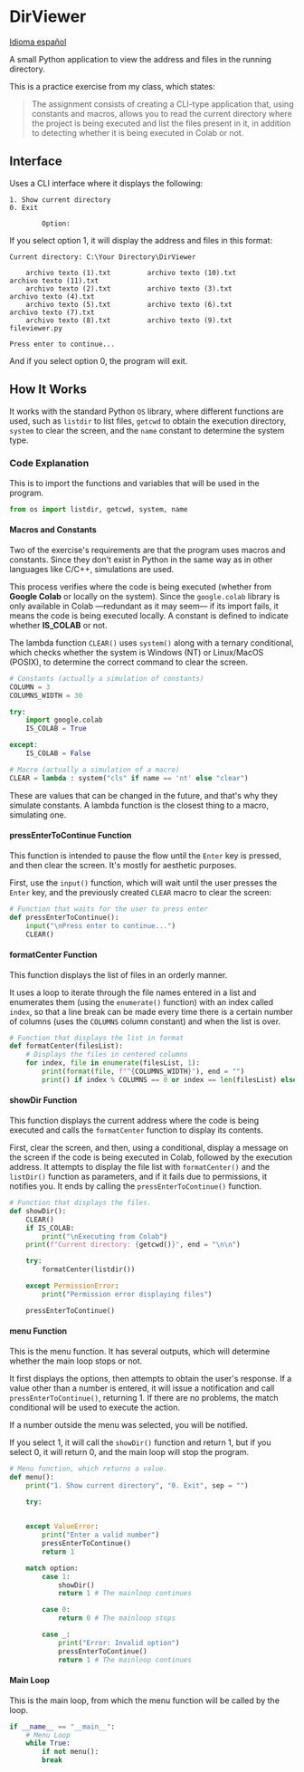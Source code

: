 # DirViewer

[Idioma español](./README.md)

A small Python application to view the address and files in the running directory.

This is a practice exercise from my class, which states:

> The assignment consists of creating a CLI-type application that, using constants and macros, allows you to read the current directory where the project is being executed and list the files present in it, in addition to detecting whether it is being executed in Colab or not.

## Interface

Uses a CLI interface where it displays the following:
```shell
1. Show current directory
0. Exit

        Option:
```

If you select option 1, it will display the address and files in this format:
```shell
Current directory: C:\Your Directory\DirViewer

    archivo texto (1).txt         archivo texto (10).txt        archivo texto (11).txt
    archivo texto (2).txt         archivo texto (3).txt         archivo texto (4).txt
    archivo texto (5).txt         archivo texto (6).txt         archivo texto (7).txt
    archivo texto (8).txt         archivo texto (9).txt             fileviewer.py

Press enter to continue...
```

And if you select option 0, the program will exit.

## How It Works

It works with the standard Python `OS` library, where different functions are used, such as `listdir` to list files, `getcwd` to obtain the execution directory, `system` to clear the screen, and the `name` constant to determine the system type.

### Code Explanation

This is to import the functions and variables that will be used in the program.
```python
from os import listdir, getcwd, system, name
```
#### Macros and Constants

Two of the exercise's requirements are that the program uses macros and constants. Since they don't exist in Python in the same way as in other languages ​​like C/C++, simulations are used.

This process verifies where the code is being executed (whether from **Google Colab** or locally on the system). Since the `google.colab` library is only available in Colab —redundant as it may seem— if its import fails, it means the code is being executed locally. A constant is defined to indicate whether **IS_COLAB** or not.

The lambda function `CLEAR()` uses `system()` along with a ternary conditional, which checks whether the system is Windows (NT) or Linux/MacOS (POSIX), to determine the correct command to clear the screen.

```python
# Constants (actually a simulation of constants)
COLUMN = 3
COLUMNS_WIDTH = 30

try:
	import google.colab
	IS_COLAB = True

except:
	IS_COLAB = False

# Macro (actually a simulation of a macro)
CLEAR = lambda : system("cls" if name == 'nt' else "clear")
```

These are values ​​that can be changed in the future, and that's why they simulate constants. A lambda function is the closest thing to a macro, simulating one.

#### pressEnterToContinue Function

This function is intended to pause the flow until the `Enter` key is pressed, and then clear the screen. It's mostly for aesthetic purposes.

First, use the `input()` function, which will wait until the user presses the `Enter` key, and the previously created `CLEAR` macro to clear the screen:
```python
# Function that waits for the user to press enter
def pressEnterToContinue():
	input("\nPress enter to continue...")
	CLEAR()
```

#### formatCenter Function

This function displays the list of files in an orderly manner.

It uses a loop to iterate through the file names entered in a list and enumerates them (using the `enumerate()` function) with an index called `index`, so that a line break can be made every time there is a certain number of columns (uses the `COLUMNS` column constant) and when the list is over.

```python
# Function that displays the list in format
def formatCenter(filesList):
	# Displays the files in centered columns
	for index, file in enumerate(filesList, 1):
		print(format(file, f"^{COLUMNS_WIDTH}"), end = "")
		print() if index % COLUMNS == 0 or index == len(filesList) else None
```

#### showDir Function

This function displays the current address where the code is being executed and calls the `formatCenter` function to display its contents.

First, clear the screen, and then, using a conditional, display a message on the screen if the code is being executed in Colab, followed by the execution address. It attempts to display the file list with `formatCenter()` and the `listDir()` function as parameters, and if it fails due to permissions, it notifies you. It ends by calling the `pressEnterToContinue()` function.

```python
# Function that displays the files.
def showDir():
	CLEAR()
	if IS_COLAB:
		print("\nExecuting from Colab")
	print(f"Current directory: {getcwd()}", end = "\n\n")

	try:
		formatCenter(listdir())

	except PermissionError:
		print("Permission error displaying files")

	pressEnterToContinue()
```

#### menu Function

This is the menu function. It has several outputs, which will determine whether the main loop stops or not.

It first displays the options, then attempts to obtain the user's response. If a value other than a number is entered, it will issue a notification and call `pressEnterToContinue()`, returning 1. If there are no problems, the match conditional will be used to execute the action.

If a number outside the menu was selected, you will be notified.

If you select 1, it will call the `showDir()` function and return 1, but if you select 0, it will return 0, and the main loop will stop the program.
```python
# Menu function, which returns a value.
def menu():
	print("1. Show current directory", "0. Exit", sep = "")

	try:
	

	except ValueError:
		print("Enter a valid number")
		pressEnterToContinue()
		return 1

	match option:
		case 1:
			showDir()
			return 1 # The mainloop continues

		case 0:
			return 0 # The mainloop stops

		case _:
			print("Error: Invalid option")
			pressEnterToContinue()
			return 1 # The mainloop continues
```
#### Main Loop
This is the main loop, from which the menu function will be called by the loop.
```python
if __name__ == "__main__":
	# Menu Loop
	while True:
		if not menu():
		break
``` 